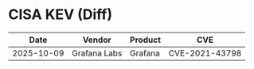 # CISA KEV (Diff)

| Date | Vendor | Product | CVE |
| ---- | ------ | ------- | --- |
| 2025-10-09 | Grafana Labs | Grafana | CVE-2021-43798 |
